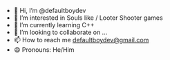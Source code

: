 - 👋 Hi, I’m @defaultboydev
- 👀 I’m interested in Souls like / Looter Shooter games
- 🌱 I’m currently learning C++
- 💞️ I’m looking to collaborate on ...
- 📫 How to reach me defaultboydev@gmail.com
- 😄 Pronouns: He/Him

<!---
defaultboydev/defaultboydev is a ✨ special ✨ repository because its `README.md` (this file) appears on your GitHub profile.
You can click the Preview link to take a look at your changes.
--->
